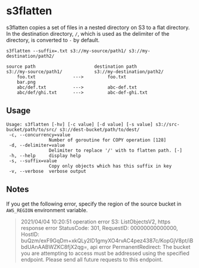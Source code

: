 # s3flatten

s3flatten copies a set of files in a nested directory on S3 to a flat directory.
In the destination directory, `/`, which is used as the delimiter of the directory,
is converted to `-` by default.

```
s3flatten --suffix=.txt s3://my-source/path1/ s3://my-destination/path2/

source path                      destination path
s3://my-source/path1/            s3://my-destination/path2/
    foo.txt              --->         foo.txt
    bar.png
    abc/def.txt          --->         abc-def.txt
    abc/def/ghi.txt      --->         abc-def-ghi.txt
```

## Usage

```
Usage: s3flatten [-hv] [-c value] [-d value] [-s value] s3://src-bucket/path/to/src/ s3://dest-bucket/path/to/dest/
 -c, --concurrency=value
                Number of goroutine for COPY operation [128]
 -d, --delimiter=value
                Delimiter to replace '/' with to flatten path. [-]
 -h, --help     display help
 -s, --suffix=value
                Copy only objects which has this suffix in key
 -v, --verbose  verbose output
```

## Notes

If you get the following error, specify the region of the source bucket in `AWS_REGION` environment variable.

> 2021/04/04 10:20:51 operation error S3: ListObjectsV2, https response error StatusCode: 301, RequestID: 00000000000000, HostID: buQzm/exF9GqDm+xkQLy2ID1gmyXO4rvAC4pez4387c/KopGjV8pt/iBbdUAnAABWZKC8fjX2qg=, api error PermanentRedirect: The bucket you are attempting to access must be addressed using the specified endpoint. Please send all future requests to this endpoint.
